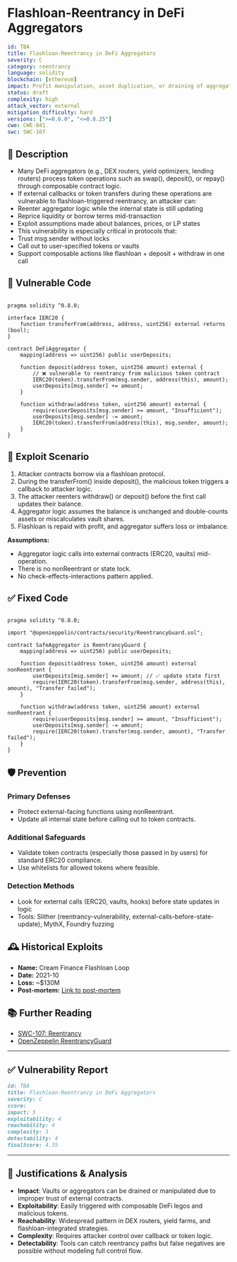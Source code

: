 # Flashloan-Reentrancy in DeFi Aggregators

```YAML
id: TBA
title: Flashloan-Reentrancy in DeFi Aggregators 
severity: C
category: reentrancy
language: solidity
blockchain: [ethereum]
impact: Profit manipulation, asset duplication, or draining of aggregator pools
status: draft
complexity: high
attack_vector: external
mitigation_difficulty: hard
versions: [">=0.6.0", "<=0.8.25"]
cwe: CWE-841
swc: SWC-107
```

## 📝 Description

- Many DeFi aggregators (e.g., DEX routers, yield optimizers, lending routers) process token operations such as swap(), deposit(), or repay() through composable contract logic. 
- If external callbacks or token transfers during these operations are vulnerable to flashloan-triggered reentrancy, an attacker can:
- Reenter aggregator logic while the internal state is still updating
- Reprice liquidity or borrow terms mid-transaction
- Exploit assumptions made about balances, prices, or LP states
- This vulnerability is especially critical in protocols that:
- Trust msg.sender without locks
- Call out to user-specified tokens or vaults
- Support composable actions like flashloan + deposit + withdraw in one call

## 🚨 Vulnerable Code

```solidity

pragma solidity ^0.8.0;

interface IERC20 {
    function transferFrom(address, address, uint256) external returns (bool);
}

contract DeFiAggregator {
    mapping(address => uint256) public userDeposits;

    function deposit(address token, uint256 amount) external {
        // ❌ vulnerable to reentrancy from malicious token contract
        IERC20(token).transferFrom(msg.sender, address(this), amount);
        userDeposits[msg.sender] += amount;
    }

    function withdraw(address token, uint256 amount) external {
        require(userDeposits[msg.sender] >= amount, "Insufficient");
        userDeposits[msg.sender] -= amount;
        IERC20(token).transferFrom(address(this), msg.sender, amount);
    }
}
```

## 🧪 Exploit Scenario

1. Attacker contracts borrow via a flashloan protocol.
2. During the transferFrom() inside deposit(), the malicious token triggers a callback to attacker logic.
3. The attacker reenters withdraw() or deposit() before the first call updates their balance.
4. Aggregator logic assumes the balance is unchanged and double-counts assets or miscalculates vault shares.
5. Flashloan is repaid with profit, and aggregator suffers loss or imbalance.

**Assumptions:**

- Aggregator logic calls into external contracts (ERC20, vaults) mid-operation.
- There is no nonReentrant or state lock.
- No check-effects-interactions pattern applied.

## ✅ Fixed Code

```solidity

pragma solidity ^0.8.0;

import "@openzeppelin/contracts/security/ReentrancyGuard.sol";

contract SafeAggregator is ReentrancyGuard {
    mapping(address => uint256) public userDeposits;

    function deposit(address token, uint256 amount) external nonReentrant {
        userDeposits[msg.sender] += amount; // ✅ update state first
        require(IERC20(token).transferFrom(msg.sender, address(this), amount), "Transfer failed");
    }

    function withdraw(address token, uint256 amount) external nonReentrant {
        require(userDeposits[msg.sender] >= amount, "Insufficient");
        userDeposits[msg.sender] -= amount;
        require(IERC20(token).transfer(msg.sender, amount), "Transfer failed");
    }
}
```

## 🛡️ Prevention

### Primary Defenses

- Protect external-facing functions using nonReentrant.
- Update all internal state before calling out to token contracts.

### Additional Safeguards

- Validate token contracts (especially those passed in by users) for standard ERC20 compliance.
- Use whitelists for allowed tokens where feasible.

### Detection Methods

- Look for external calls (ERC20, vaults, hooks) before state updates in logic
- Tools: Slither (reentrancy-vulnerability, external-calls-before-state-update), MythX, Foundry fuzzing

## 🕰️ Historical Exploits

- **Name:** Cream Finance Flashloan Loop 
- **Date:** 2021-10 
- **Loss:** ~$130M 
- **Post-mortem:** [Link to post-mortem](https://rekt.news/cream-rekt/)
  
## 📚 Further Reading

- [SWC-107: Reentrancy](https://swcregistry.io/docs/SWC-107/)
- [OpenZeppelin ReentrancyGuard](https://docs.openzeppelin.com/contracts/4.x/api/security#ReentrancyGuard)

--- 

## ✅ Vulnerability Report

```markdown
id: TBA
title: Flashloan-Reentrancy in DeFi Aggregators 
severity: C 
score:
impact: 5  
exploitability: 4 
reachability: 4   
complexity: 3  
detectability: 4  
finalScore: 4.35
```

---

## 📄 Justifications & Analysis

- **Impact**: Vaults or aggregators can be drained or manipulated due to improper trust of external contracts.
- **Exploitability**: Easily triggered with composable DeFi legos and malicious tokens.
- **Reachability**: Widespread pattern in DEX routers, yield farms, and flashloan-integrated strategies.
- **Complexity**: Requires attacker control over callback or token logic.
- **Detectability**: Tools can catch reentrancy paths but false negatives are possible without modeling full control flow.